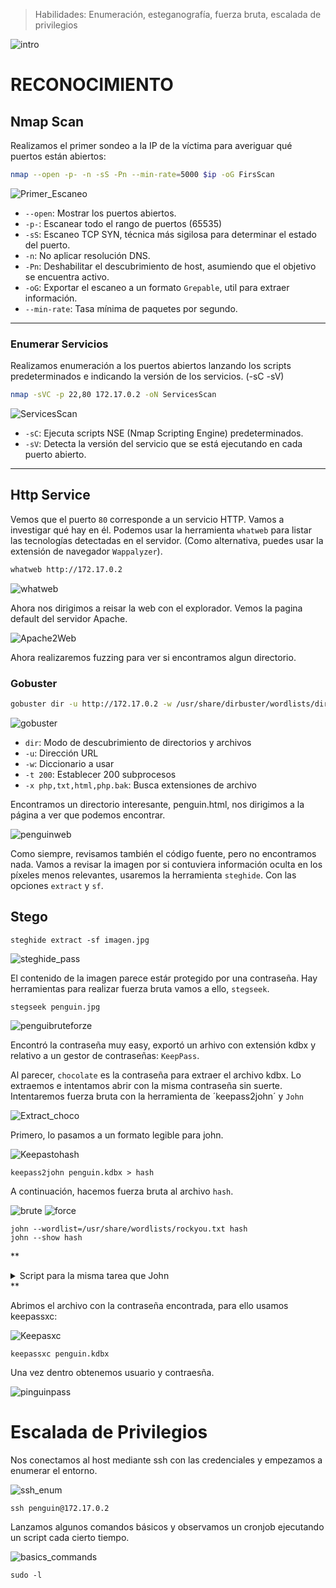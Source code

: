 

> Habilidades: Enumeración, esteganografía, fuerza bruta, escalada de privilegios
> 
![intro](https://github.com/wilasky/willy.github.io/blob/master/writeups-dockerlabs/machines/Medium/images/Intro.png?raw=true)

# RECONOCIMIENTO

## Nmap Scan

Realizamos el primer sondeo a la IP de la víctima para averiguar qué puertos están abiertos:

~~~ bash
nmap --open -p- -n -sS -Pn --min-rate=5000 $ip -oG FirsScan
~~~

![Primer_Escaneo](https://github.com/wilasky/willy.github.io/blob/master/writeups-dockerlabs/machines/Medium/images/FirsScan.png?raw=true)

- `--open`: Mostrar los puertos abiertos.
- `-p-`: Escanear todo el rango de puertos (65535)
- `-sS`: Escaneo TCP SYN, técnica más sigilosa para determinar el estado del puerto.
- `-n`: No aplicar resolución DNS.
- `-Pn`: Deshabilitar el descubrimiento de host, asumiendo que el objetivo se encuentra activo.
- `-oG`: Exportar el escaneo a un formato `Grepable`, util para extraer información.
- `--min-rate`: Tasa mínima de paquetes por segundo.

_____________________________________________________________________________________________________________________________________________________________________

### Enumerar Servicios

Realizamos enumeración a los puertos abiertos lanzando los scripts predeterminados e indicando la versión de los servicios. (-sC -sV)
~~~ bash
nmap -sVC -p 22,80 172.17.0.2 -oN ServicesScan
~~~

![ServicesScan](https://github.com/wilasky/willy.github.io/blob/master/writeups-dockerlabs/machines/Medium/images/ServicesScan.png?raw=true)


- `-sC`: Ejecuta scripts NSE (Nmap Scripting Engine) predeterminados.
- `-sV`: Detecta la versión del servicio que se está ejecutando en cada puerto abierto.

_____________________________________________________________________________________________________________________________________________________________________

## Http Service

Vemos que el puerto `80` corresponde a un servicio HTTP. Vamos a investigar qué hay en él. Podemos usar la herramienta `whatweb` para listar las tecnologías detectadas en el servidor. (Como alternativa, puedes usar la extensión de navegador `Wappalyzer`).

~~~ bash
whatweb http://172.17.0.2
~~~

![whatweb](https://github.com/wilasky/willy.github.io/blob/master/writeups-dockerlabs/machines/Medium/images/WhatWeb.png?raw=true)

Ahora nos dirigimos a reisar la web con el explorador. Vemos la pagina default del servidor Apache.

![Apache2Web](https://github.com/wilasky/willy.github.io/blob/master/writeups-dockerlabs/machines/Medium/images/UbuntuWeb.png?raw=true)

Ahora realizaremos fuzzing para ver si encontramos algun directorio.


### Gobuster
~~~ bash
gobuster dir -u http://172.17.0.2 -w /usr/share/dirbuster/wordlists/directory-list-2.3-medium.txt -t 200 -x php,txt,html,php.bak
~~~
![gobuster](https://github.com/wilasky/willy.github.io/blob/master/writeups-dockerlabs/machines/Medium/images/Gobuster.png?raw=true)

- `dir`: Modo de descubrimiento de directorios y archivos
- `-u`: Dirección URL
- `-w`: Diccionario a usar
- `-t 200`: Establecer 200 subprocesos 
- `-x php,txt,html,php.bak`: Busca extensiones de archivo

Encontramos un directorio interesante, penguin.html, nos dirigimos a la página a ver que podemos encontrar.

![penguinweb](https://github.com/wilasky/willy.github.io/blob/master/writeups-dockerlabs/machines/Medium/images/penguinweb.png?raw=true)

Como siempre, revisamos también el código fuente, pero no encontramos nada. Vamos a revisar la imagen por si contuviera información oculta en los píxeles menos relevantes, usaremos la herramienta `steghide`. Con las opciones `extract` y `sf`.


## Stego

~~~
steghide extract -sf imagen.jpg
~~~

![steghide_pass](https://github.com/wilasky/willy.github.io/blob/master/writeups-dockerlabs/machines/Medium/images/steghide_pass.png?raw=true)

El contenido de la imagen parece estár protegido por una contraseña. Hay herramientas para realizar fuerza bruta vamos a ello, `stegseek`.

~~~
stegseek penguin.jpg
~~~

![penguibruteforze](https://github.com/wilasky/willy.github.io/blob/master/writeups-dockerlabs/machines/Medium/images/stegkek.png?raw=true)

Encontró la contraseña muy easy, exportó un arhivo con extensión kdbx y relativo a un gestor de contraseñas: `KeepPass`.





Al parecer, `chocolate` es la contraseña para extraer el archivo kdbx.
Lo extraemos e intentamos abrir con la misma contraseña sin suerte. Intentaremos fuerza bruta con la herramienta de ´keepass2john´ y `John`

![Extract_choco](https://github.com/wilasky/willy.github.io/blob/master/writeups-dockerlabs/machines/Medium/images/Extract_choco.png?raw=true)

Primero, lo pasamos a un formato legible para john.

![Keepastohash](https://github.com/wilasky/willy.github.io/blob/master/writeups-dockerlabs/machines/Medium/images/keepassxc.png?raw=true)

~~~
keepass2john penguin.kdbx > hash
~~~

A continuación, hacemos fuerza bruta al archivo `hash`.

![brute](https://github.com/wilasky/willy.github.io/blob/master/writeups-dockerlabs/machines/Medium/images/burte.png?raw=true)
![force](https://github.com/wilasky/willy.github.io/blob/master/writeups-dockerlabs/machines/Medium/images/force.png?raw=true)

~~~
john --wordlist=/usr/share/wordlists/rockyou.txt hash
john --show hash
~~~
**
<details>
    <summary>Script para la misma tarea que John</summary>

```bash
#!/bin/bash

# Pedir rutas al usuario con ejemplos
read -p "Ruta del archivo diccionario (ej: /usr/share/wordlists/rockyou.txt): " rockyou_file
read -p "Ruta del archivo imagen (ej: /home/user/Desktop/DockerLabs/HackPenguin/penguin.jpg): " image_file
read -p "Ruta del archivo kdbx (ej: /home/user/Desktop/DockerLabs/HackPenguin/database.kdbx): " database_file

# Variables
output=""
nIntentos=0

# Verificar si los archivos existen
[[ ! -f "$rockyou_file" ]] && echo "rockyou.txt no existe en la ruta indicada" && exit 1
[[ -f "$database_file" ]] && echo "kdbx existe. Borrándolo..." && rm "$database_file"
[[ ! -f "$image_file" ]] && echo "imagen.jpg no existe en la ruta indicada" && exit 1

# Leer y probar contraseñas
while IFS= read -r password; do
    output=$(steghide --extract -sf "$image_file" -p "$password" 2>&1)
    let "nIntentos++"
    if [[ $output == *"no pude"* ]]; then
        echo -ne "Probando... : $password\rNúmero de contraseñas probadas: $nIntentos\r"
    else
        echo -e "\n------------------------------------\nContraseña encontrada: $password"
        break
    fi
done < "$rockyou_file"
```
</details>
**

Abrimos el archivo con la contraseña encontrada, para ello usamos keepassxc:

![Keepasxc](https://github.com/wilasky/willy.github.io/blob/master/writeups-dockerlabs/machines/Medium/images/keepassxc.png?raw=true)
~~~
keepassxc penguin.kdbx
~~~

Una vez dentro obtenemos usuario y contraesña.

![pinguinpass](https://github.com/wilasky/willy.github.io/blob/master/writeups-dockerlabs/machines/Medium/images/pinguipass.png?raw=true)


# Escalada de Privilegios

Nos conectamos al host mediante ssh con las credenciales y empezamos a enumerar el entorno.

![ssh_enum]()
~~~
ssh penguin@172.17.0.2
~~~

Lanzamos algunos comandos básicos y observamos un cronjob ejecutando un script cada cierto tiempo.

![basics_commands]()

~~~
sudo -l

~~~

















